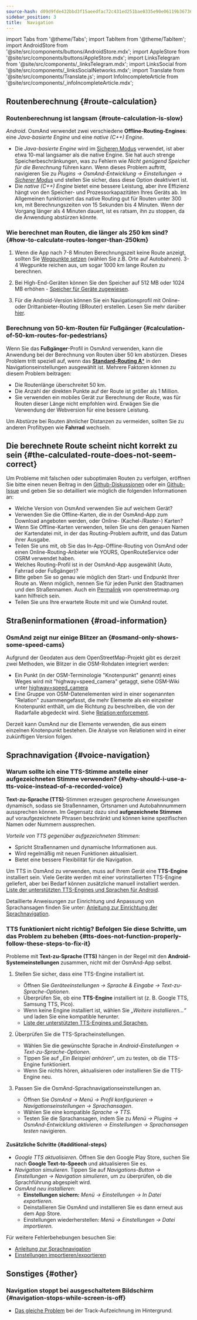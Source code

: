 ```yaml
---
source-hash: d09d9fde432bbd3f15aeedfac72c431ed251bae0335e90e06119b3673629070b
sidebar_position: 3
title:  Navigation
---
```

import Tabs from '@theme/Tabs';
import TabItem from '@theme/TabItem';
import AndroidStore from '@site/src/components/buttons/AndroidStore.mdx';
import AppleStore from '@site/src/components/buttons/AppleStore.mdx';
import LinksTelegram from '@site/src/components/_linksTelegram.mdx';
import LinksSocial from '@site/src/components/_linksSocialNetworks.mdx';
import Translate from '@site/src/components/Translate.js';
import InfoIncompleteArticle from '@site/src/components/_infoIncompleteArticle.mdx';



## Routenberechnung {#route-calculation}

### Routenberechnung ist langsam {#route-calculation-is-slow}

*Android*. OsmAnd verwendet zwei verschiedene **Offline-Routing-Engines**: eine *Java-basierte Engine* und eine *native (C++) Engine*.

- Die *Java-basierte Engine* wird im [Sicheren Modus](../plugins/development.md#overview) verwendet, ist aber etwa 10-mal langsamer als die native Engine. Sie hat auch strenge Speicherbeschränkungen, was zu Fehlern wie *Nicht genügend Speicher für die Berechnung* führen kann. Wenn dieses Problem auftritt, navigieren Sie zu *Plugins → OsmAnd-Entwicklung → Einstellungen →* [*Sicherer Modus*](../plugins/development.md#overview) und stellen Sie sicher, dass diese Option deaktiviert ist.
- Die *native (C++) Engine* bietet eine bessere Leistung, aber ihre Effizienz hängt von den Speicher- und Prozessorkapazitäten Ihres Geräts ab. Im Allgemeinen funktioniert das native Routing gut für Routen unter 300 km, mit Berechnungszeiten von 15 Sekunden bis 4 Minuten. Wenn der Vorgang länger als 4 Minuten dauert, ist es ratsam, ihn zu stoppen, da die Anwendung abstürzen könnte.


### Wie berechnet man Routen, die länger als 250 km sind? {#how-to-calculate-routes-longer-than-250km}

1. Wenn die App nach 7-8 Minuten Berechnungszeit keine Route anzeigt, sollten Sie [Wegpunkte setzen](../navigation/setup/route-navigation.md#route-recalculation) (wählen Sie z.B. Orte auf Autobahnen). 3-4 Wegpunkte reichen aus, um sogar 1000 km lange Routen zu berechnen.

2. Bei High-End-Geräten können Sie den Speicher auf 512 MB oder 1024 MB erhöhen - [Speicher für Geräte zugewiesen](../plugins/development.md#memory-settings).

3. Für die Android-Version können Sie ein Navigationsprofil mit Online- oder Drittanbieter-Routing (BRouter) erstellen. Lesen Sie mehr darüber [hier](../navigation/routing/brouter.md).

### Berechnung von 50-km-Routen für Fußgänger {#calculation-of-50-km-routes-for-pedestrians}

Wenn Sie das **Fußgänger**-Profil in OsmAnd verwenden, kann die Anwendung bei der Berechnung von Routen über 50 km abstürzen. Dieses Problem tritt speziell auf, wenn das [**Standard-Routing A***](../navigation/guidance/navigation-settings.md#development-settings) in den Navigationseinstellungen ausgewählt ist. Mehrere Faktoren können zu diesem Problem beitragen:

- Die Routenlänge überschreitet 50 km.
- Die Anzahl der direkten Punkte auf der Route ist größer als 1 Million.
- Sie verwenden ein mobiles Gerät zur Berechnung der Route, was für Routen dieser Länge nicht empfohlen wird. Erwägen Sie die Verwendung der Webversion für eine bessere Leistung.

Um Abstürze bei Routen ähnlicher Distanzen zu vermeiden, sollten Sie zu anderen Profiltypen wie **Fahrrad** wechseln.


## Die berechnete Route scheint nicht korrekt zu sein {#the-calculated-route-does-not-seem-correct}

Um Probleme mit falschen oder suboptimalen Routen zu verfolgen, eröffnen Sie bitte einen neuen Beitrag in den [Github-Diskussionen](https://github.com/osmandapp/OsmAnd/discussions) oder ein [Github-Issue](https://github.com/osmandapp/Osmand/issues) und geben Sie so detailliert wie möglich die folgenden Informationen an:

- Welche Version von OsmAnd verwenden Sie auf welchem Gerät?
- Verwenden Sie die Offline-Karten, die in der OsmAnd-App zum Download angeboten werden, oder Online- (Kachel-/Raster-) Karten?
- Wenn Sie Offline-Karten verwenden, teilen Sie uns den genauen Namen der Kartendatei mit, in der das Routing-Problem auftritt, und das Datum ihrer Ausgabe.
- Teilen Sie uns mit, ob Sie das In-App-Offline-Routing von OsmAnd oder einen Online-Routing-Anbieter wie YOURS, OpenRouteService oder OSRM verwendet haben.
- Welches Routing-Profil ist in der OsmAnd-App ausgewählt (Auto, Fahrrad oder Fußgänger)?
- Bitte geben Sie so genau wie möglich den Start- und Endpunkt Ihrer Route an. Wenn möglich, nennen Sie für jeden Punkt den Stadtnamen und den Straßennamen. Auch ein [Permalink](https://wiki.openstreetmap.org/wiki/Permalink) von openstreetmap.org kann hilfreich sein.
- Teilen Sie uns Ihre erwartete Route mit und wie OsmAnd routet.

## Straßeninformationen {#road-information}

### OsmAnd zeigt nur einige Blitzer an {#osmand-only-shows-some-speed-cams}

Aufgrund der Geodaten aus dem OpenStreetMap-Projekt gibt es derzeit zwei Methoden, wie Blitzer in die OSM-Rohdaten integriert werden:

- Ein Punkt (in der OSM-Terminologie "Knotenpunkt" genannt) eines Weges wird mit "highway=speed_camera" getaggt, siehe OSM-Wiki unter [highway=speed_camera](https://wiki.openstreetmap.org/wiki/Tag%3Ahighway%3Dspeed_camera)
- Eine Gruppe von OSM-Datenelementen wird in einer sogenannten "Relation" zusammengefasst, die mehr Elemente als ein einzelner Knotenpunkt enthält, um die Richtung zu beschreiben, die von der Radarfalle abgedeckt wird. Siehe [Relation:enforcement](https://wiki.openstreetmap.org/wiki/Relation:enforcement).

Derzeit kann OsmAnd nur die Elemente verwenden, die aus einem einzelnen Knotenpunkt bestehen. Die Analyse von Relationen wird in einer zukünftigen Version folgen.


## Sprachnavigation {#voice-navigation}

### Warum sollte ich eine TTS-Stimme anstelle einer aufgezeichneten Stimme verwenden? {#why-should-i-use-a-tts-voice-instead-of-a-recorded-voice}

**Text-zu-Sprache (TTS)**-Stimmen erzeugen gesprochene Anweisungen dynamisch, sodass sie Straßennamen, Ortsnamen und Autobahnnummern aussprechen können. Im Gegensatz dazu sind **aufgezeichnete Stimmen** auf voraufgezeichnete Phrasen beschränkt und können keine spezifischen Namen oder Nummern aussprechen.

*Vorteile von TTS gegenüber aufgezeichneten Stimmen:*

- Spricht Straßennamen und dynamische Informationen aus.
- Wird regelmäßig mit neuen Funktionen aktualisiert.
- Bietet eine bessere Flexibilität für die Navigation.

Um TTS in OsmAnd zu verwenden, muss auf Ihrem Gerät eine **TTS-Engine** installiert sein. Viele Geräte werden mit einer vorinstallierten TTS-Engine geliefert, aber bei Bedarf können zusätzliche manuell installiert werden. [Liste der unterstützten TTS-Engines und Sprachen für Android](https://accessibleandroid.com/list-of-languages-with-available-tts-engines-on-android/).

Detaillierte Anweisungen zur Einrichtung und Anpassung von Sprachansagen finden Sie unter: [Anleitung zur Einrichtung der Sprachnavigation](../navigation/guidance/voice-navigation.md).

### TTS funktioniert nicht richtig? Befolgen Sie diese Schritte, um das Problem zu beheben {#tts-does-not-function-properly-follow-these-steps-to-fix-it}

Probleme mit **Text-zu-Sprache (TTS)** hängen in der Regel mit den **Android-Systemeinstellungen** zusammen, nicht mit der OsmAnd-App selbst.

1. Stellen Sie sicher, dass eine TTS-Engine installiert ist.

    - Öffnen Sie *Geräteeinstellungen → Sprache & Eingabe → Text-zu-Sprache-Optionen*.
    - Überprüfen Sie, ob eine **TTS-Engine** installiert ist (z. B. Google TTS, Samsung TTS, Pico).
    - Wenn keine Engine installiert ist, wählen Sie *„Weitere installieren…“* und laden Sie eine kompatible herunter.
    - [Liste der unterstützten TTS-Engines und Sprachen.](https://accessibleandroid.com/list-of-languages-with-available-tts-engines-on-android/)

2. Überprüfen Sie die TTS-Spracheinstellungen.

    - Wählen Sie die gewünschte Sprache in *Android-Einstellungen → Text-zu-Sprache-Optionen*.
    - Tippen Sie auf *„Ein Beispiel anhören“*, um zu testen, ob die TTS-Engine funktioniert.
    - Wenn Sie nichts hören, aktualisieren oder installieren Sie die TTS-Engine neu.

3. Passen Sie die OsmAnd-Sprachnavigationseinstellungen an.

    - Öffnen Sie *OsmAnd → Menü → Profil konfigurieren → Navigationseinstellungen → Sprachansagen*.
    - Wählen Sie eine kompatible *Sprache → TTS*.
    - Testen Sie die Sprachansagen, indem Sie zu *Menü → Plugins → OsmAnd-Entwicklung aktivieren → Einstellungen → Sprachansagen testen* navigieren.

#### Zusätzliche Schritte {#additional-steps}

- *Google TTS aktualisieren*. Öffnen Sie den Google Play Store, suchen Sie nach **Google Text-to-Speech** und aktualisieren Sie es.
- *Navigation simulieren*. Tippen Sie auf *Navigations-Button → Einstellungen → Navigation simulieren*, um zu überprüfen, ob die Sprachführung abgespielt wird.
- *OsmAnd neu installieren*:
   - **Einstellungen sichern:** *Menü → Einstellungen → In Datei exportieren*.
   - Deinstallieren Sie OsmAnd und installieren Sie es dann erneut aus dem App Store.
   - Einstellungen wiederherstellen: *Menü → Einstellungen → Datei importieren*.

Für weitere Fehlerbehebungen besuchen Sie:

- [Anleitung zur Sprachnavigation](../navigation/guidance/voice-navigation.md)
- [Einstellungen importieren/exportieren](../personal/import-export.md)


## Sonstiges {#other}

### Navigation stoppt bei ausgeschaltetem Bildschirm {#navigation-stops-while-screen-is-off}

- [Das gleiche Problem](../troubleshooting/track-recording-issues.md#overview) bei der Track-Aufzeichnung im Hintergrund.